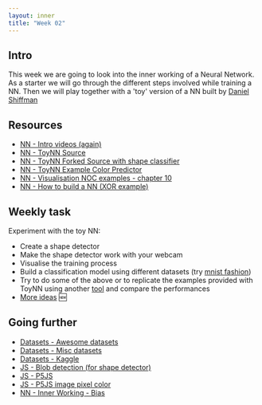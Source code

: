 ```yaml
---
layout: inner
title: "Week 02" 
---
```


## Intro

This week we are going to look into the inner working of a Neural Network. As a starter we will go through the different steps involved while training a NN. Then we will play together with a 'toy' version of a NN built by [Daniel Shiffman](http://thecodingtrain.com) 

## Resources

+ [NN - Intro videos (again)](https://www.youtube.com/playlist?list=PLZHQObOWTQDNU6R1_67000Dx_ZCJB-3pi)
+ [NN - ToyNN Source](https://github.com/CodingTrain/Toy-Neural-Network-JS/)
+ [NN - ToyNN Forked Source with shape classifier](https://github.com/gu-ma/Toy-Neural-Network-JS/)
+ [NN - ToyNN Example Color Predictor](https://editor.p5js.org/natureofcode/sketches/SkYS8WwjG)
+ [NN - Visualisation NOC examples - chapter 10](https://github.com/shiffman/The-Nature-of-Code-Examples-p5.js/tree/master/chp10_nn)
+ [NN - How to build a NN (XOR example)](https://stevenmiller888.github.io/mind-how-to-build-a-neural-network/)

## Weekly task

Experiment with the toy NN:
+ Create a shape detector
+ Make the shape detector work with your webcam
+ Visualise the training process
+ Build a classification model using different datasets (try [mnist fashion](https://github.com/zalandoresearch/fashion-mnist))
+ Try to do some of the above or to replicate the examples provided with ToyNN using another [tool](../#tools) and compare the performances
+ [More ideas](https://github.com/shiffman/NOC-S18/wiki/Homework-6) :new:

## Going further

+ [Datasets - Awesome datasets](https://github.com/awesomedata/awesome-public-datasets)
+ [Datasets - Misc datasets](https://www.kdnuggets.com/datasets/index.html)
+ [Datasets - Kaggle](https://www.kaggle.com/datasets)
+ [JS - Blob detection (for shape detector)](http://blog.acipo.com/blob-detection-js/)
+ [JS - P5JS](https://github.com/processing/p5.js)
+ [JS - P5JS image pixel color ](https://p5js.org/examples/image-pointillism.html)
+ [NN - Inner Working - Bias](https://www.quora.com/What-is-bias-in-artificial-neural-network)